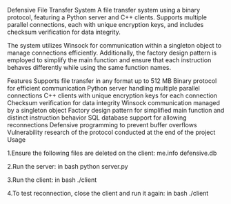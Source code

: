 Defensive File Transfer System
A file transfer system using a binary protocol, featuring a Python server and C++ clients. Supports multiple parallel connections, each with unique encryption keys, and includes checksum verification for data integrity.

The system utilizes Winsock for communication within a singleton object to manage connections efficiently. Additionally, the factory design pattern is employed to simplify the main function and ensure that each instruction behaves differently while using the same function names.

Features
Supports file transfer in any format up to 512 MB
Binary protocol for efficient communication
Python server handling multiple parallel connections
C++ clients with unique encryption keys for each connection
Checksum verification for data integrity
Winsock communication managed by a singleton object
Factory design pattern for simplified main function and distinct instruction behavior
SQL database support for allowing reconnections
Defensive programming to prevent buffer overflows
Vulnerability research of the protocol conducted at the end of the project
Usage

1.Ensure the following files are deleted on the client:
me.info
defensive.db

2.Run the server:
 in bash
python server.py

3.Run the client:
in bash
./client

4.To test reconnection, close the client and run it again:
in bash
./client
